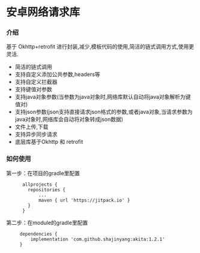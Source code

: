 # 安卓网络请求库

### 介绍

基于 Okhttp+retrofit 进行封装,减少,模板代码的使用,简洁的链式调用方式,使用更灵活.

- 简洁的链式调用
- 支持自定义添加公共参数,headers等
- 支持自定义拦截器
- 支持键值对参数
- 支持java对象参数(当参数为java对象时,网络库默认自动将java对象解析为键值对)
- 支持json参数(json支持直接请求json格式的参数,或者java对象,当请求参数为java对象时,网络库会自动将对象转成json数据)
- 文件上传,下载
- 支持异步同步请求
- 底层库基于Okhttp 和 retrofit

### 如何使用

第一步：在项目的gradle里配置

```
      allprojects {
        repositories {
            ...
            maven { url 'https://jitpack.io' }
        }
      }
```

第二步：在module的gradle里配置
```
     dependencies {
         implementation 'com.github.shajinyang:akita:1.2.1'
     }
```
















